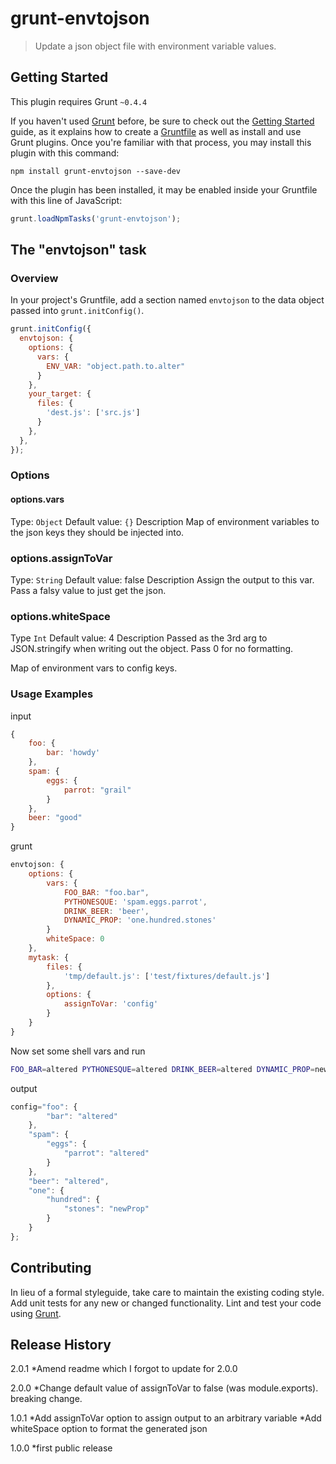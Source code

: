 # grunt-envtojson

> Update a json object file with environment variable values.

## Getting Started
This plugin requires Grunt `~0.4.4`

If you haven't used [Grunt](http://gruntjs.com/) before, be sure to check out the [Getting Started](http://gruntjs.com/getting-started) guide, as it explains how to create a [Gruntfile](http://gruntjs.com/sample-gruntfile) as well as install and use Grunt plugins. Once you're familiar with that process, you may install this plugin with this command:

```shell
npm install grunt-envtojson --save-dev
```

Once the plugin has been installed, it may be enabled inside your Gruntfile with this line of JavaScript:

```js
grunt.loadNpmTasks('grunt-envtojson');
```

## The "envtojson" task

### Overview
In your project's Gruntfile, add a section named `envtojson` to the data object passed into `grunt.initConfig()`.

```js
grunt.initConfig({
  envtojson: {
    options: {
      vars: {
        ENV_VAR: "object.path.to.alter"
      }
    },
    your_target: {
      files: {
        'dest.js': ['src.js']
      }
    },
  },
});
```

### Options

#### options.vars
Type: `Object`
Default value: `{}`
Description Map of environment variables to the json keys they should be injected into.

### options.assignToVar
Type: `String`
Default value: false
Description Assign the output to this var. Pass a falsy value to just get the json.

### options.whiteSpace
Type `Int`
Default value: 4
Description Passed as the 3rd arg to JSON.stringify when writing out the object. Pass 0 for no formatting.

Map of environment vars to config keys.

### Usage Examples

input
```js
{
    foo: {
        bar: 'howdy'
    },
    spam: {
        eggs: {
            parrot: "grail"
        }
    },
    beer: "good"
}
```

grunt
```js
envtojson: {
    options: {
        vars: {
            FOO_BAR: "foo.bar",
            PYTHONESQUE: 'spam.eggs.parrot',
            DRINK_BEER: 'beer',
            DYNAMIC_PROP: 'one.hundred.stones'
        }
        whiteSpace: 0
    },
    mytask: {
        files: {
            'tmp/default.js': ['test/fixtures/default.js']
        },
        options: {
            assignToVar: 'config'
        }
    }
}
```

Now set some shell vars and run

```bash
FOO_BAR=altered PYTHONESQUE=altered DRINK_BEER=altered DYNAMIC_PROP=newProp grunt envToson
```

output
```js
config="foo": {
        "bar": "altered"
    },
    "spam": {
        "eggs": {
            "parrot": "altered"
        }
    },
    "beer": "altered",
    "one": {
        "hundred": {
            "stones": "newProp"
        }
    }
};
```

## Contributing
In lieu of a formal styleguide, take care to maintain the existing coding style. Add unit tests for any new or changed functionality. Lint and test your code using [Grunt](http://gruntjs.com/).

## Release History
2.0.1
*Amend readme which I forgot to update for 2.0.0

2.0.0
*Change default value of assignToVar to false (was module.exports). breaking change.

1.0.1
*Add assignToVar option to assign output to an arbitrary variable
*Add whiteSpace option to format the generated json

1.0.0
*first public release
